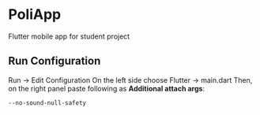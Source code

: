 # PoliApp
Flutter mobile app for student project

## Run Configuration

Run -> Edit Configuration 
On the left side choose Flutter -> main.dart 
Then, on the right panel paste following as **Additional attach args**: 
```bash
--no-sound-null-safety
```
